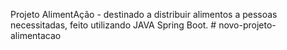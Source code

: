 Projeto AlimentAção - destinado a distribuir alimentos a pessoas necessitadas, feito utilizando JAVA Spring Boot. 
#   n o v o - p r o j e t o - a l i m e n t a c a o  
 